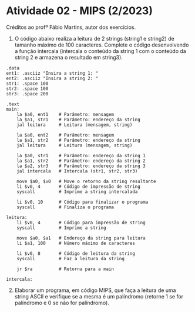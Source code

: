 # Atividade 02 - MIPS (2/2023)

Créditos ao profº Fábio Martins, autor dos exercícios.

1. O código abaixo realiza a leitura de 2 strings (string1 e string2) de tamanho máximo de 100 caracteres. Complete o código desenvolvendo a função intercala (intercala o conteúdo da string 1 com o conteúdo da string 2 e armazena o resultado em string3).

```
.data
ent1: .asciiz "Insira a string 1: "
ent2: .asciiz "Insira a string 2: "
str1: .space 100
str2: .space 100
str3: .space 200

.text
main:
    la $a0, ent1    # Parâmetro: mensagem
    la $a1, str1    # Parâmetro: endereço da string
    jal leitura     # Leitura (mensagem, string)

    la $a0, ent2    # Parâmetro: mensagem
    la $a1, str2    # Parâmetro: endereço da string
    jal leitura     # Leitura (mensagem, string)

    la $a0, str1    # Parâmetro: endereço da string 1
    la $a1, str2    # Parâmetro: endereço da string 2
    la $a2, str3    # Parâmetro: endereço da string 3
    jal intercala   # Intercala (str1, str2, str3)

    move $a0, $v0   # Move o retorno da string resultante
    li $v0, 4       # Código de impressão de string
    syscall         # Imprime a string intercalada

    li $v0, 10      # Código para finalizar o programa 
    syscall         # Finaliza o programa

leitura:
    li $v0, 4       # Código para impressão de string
    syscall         # Imprime a string
    
    move $a0, $a1   # Endereço da string para leitura
    li $a1, 100     # Número máximo de caracteres
    
    li $v0, 8       # Código de leitura da string
    syscall         # Faz a leitura da string

    jr $ra          # Retorna para a main

intercala:
```

2. Elaborar um programa, em código MIPS, que faça a leitura de uma string ASCII e verifique se a mesma é um palíndromo (retorne 1 se for palíndromo e 0 se não for palíndromo).  